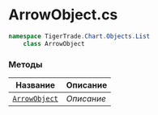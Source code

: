 
# ArrowObject.cs
```csharp
namespace TigerTrade.Chart.Objects.List  
    class ArrowObject
```

### Методы
| Название | Описание |
| --- | --- |
| [`ArrowObject`](./Методы/ArrowObject.md) | *Описание* |
